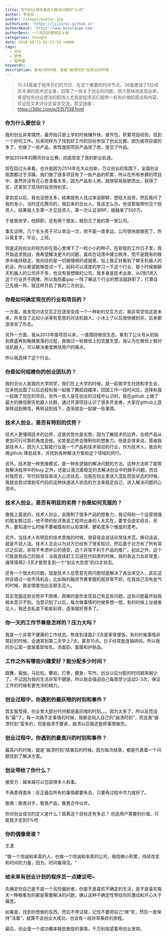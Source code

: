 ```yaml
---
title: 写代码让我快速进入解决问题的“心流”
author: 李佳芮
avatar: /images/avatar.jpg
authorLink: 'https://lijiarui.github.io'
authorAbout: 'https://www.botorange.com'
authorDesc: 一个现实的理想主义者
categories: thought
date: 2018-10-15 01:13:59 +0800
tags: 
  - 创业 
  - 梦想 
  - 程序媛
keywords: 
description: 最高兴的时候，就是'崩溃时刻'结束后的时候
---
```


> 10.24是属于程序员们的节日，在这个重要的时间节点，36氪邀请了5位经历丰满的技术创业者，回答了一些关于创业的问题，原汁原味地呈现出来，希望给有创业想法的职场人尤其是程序员们提供一些有价值的观点和内容，欢迎在文末评论区留言交流。原文链接：https://36kr.com/p/5157138.html


### 你为什么要创业？
我的创业非常偶然，最开始只是上学的时候赚外快，接外包，积累项目经验，找到一个好的工作。后来同样为了找到好工作的目标参加了创业比赛。因为接项目接的多了，也做了一些产品，索性就把项目产品改了改，提交了作品。

参加2014年的腾讯创业比赛，彻底改变了我的职业轨道。

现在回过头来看，也许是因为2014年在大众创新，万众创业的氛围下，全国创业氛围都过于浮躁，我们做了很多项目有了一些产品的积累，所以在所有参赛的项目中，虽然并没有花心思准备太多，因为产品有人用，就很容易脱颖而出，获得了奖，还拿到了现场的投资特别奖。

拿到奖以后，我也没想太多，结果就有人找过来说聊聊，想给大投资，然后我问了我的发小，当时还在腾讯的，我后来的合伙人，我该怎么办。他说那我带你见个投资人，结果我人生第一次见投资人，第一次认证讲BP，就融来了500万。

于是我休学，他辞职，还有两个朋友，就创立了我的第一家公司。

事实证明，几个毛头孩子可以幸运一次，但不能一直幸运，公司很快就做死了，所以我复学，毕业，上班。

但是这段创业的经历却在我心里埋下了一粒小小的种子。在安稳的工作日子里，我开始追求挑战，我希望解决更大的问题，喜欢在动荡中建立秩序，而不是既有的秩序中维持稳定。我向往的是一切被理顺的成就感，加上我正好看到了聊天机器人的机会，所以希望能够尝试一下，起码可以深度的学习一下这个行业，那个时候做聊天机器人的公司并不多，也没有我想做的公司，我本身是技术出身，从0到1进入这个行业并不困难，所以我抱着gap 一阵了解这个行业的想法就辞职了，打算自己先搞一阵，就这样开启了我的二次创业。

### 你是如何确定现在的行业和项目的？
一方面，我发现对话交互正在逐渐变成一个一种新的交互方式，我非常坚信这是未来，并发现了比如小冰等有意思的对话机器人，小冰上了以后很快被封杀，后来都逐渐变了形态。

另外一方面，我从2013年接项目以来，一直围绕微信生态，看到了公众号从初始到鼎盛再到略微衰落的过程，我做过一些微信上的流量生意，我认为在微信上做对话机器人，可以解决重度微信用户的痛点。

所以我选择了这个行业。

### 你是如何组建你的创业团队的？
我的合伙人是我的大学同学，我们在上大学的时候，就一起做学生社团和学生会，后来他出国了以后远程和我一起做了舞蹈自媒体，回国工作一段时间后，选择和我一起做了现在的项目。另外一些人是在创业的过程中认识的，我在github 上做了最大的微信聊天机器人社群，通过开源项目认识了很多开发者，大家在github上逐渐转战到微信，再转战到线下，逐渐就会一起做一些事情。

### 技术人创业，是否有特别的优势？
技术人更懂得技术的边界，这是优势也是劣势。因为了解技术的边界，会把产品从更加可行可靠的角度去做。劣势是边界会限制你的想象力。但是总体来说，感谢我是技术人，因为人工智能行业是一个产品和技术驱动的行业，作为技术人，我会利用github 降低成本，并找到各种解决方案和这个领域的同行。

另外，技术是一种思维模式，是一种有逻辑的解决问题的方法。这种方法除了能帮我解决程序中的bug 之外，还能让我沉着稳定的去解决创业中的棘手问题。而且对我而言，写代码很容易进入心流状态，当我在创业里进入混乱慌张状态的时候，我就会尝试借助写代码的这种快速进入状态的方法来稳定自己，进入解决问题的心流中。

### 技术人创业，是否有明显的劣势？你是如何克服的？
像我上面说的，技术人创业，会限制了很多产品的想象力，我记得和一个运营很强的朋友聊过后，他不停的批评我说工程师出身的人太实在，要学会虚实结合，另外，要知道什么时候不要被既有的认知束缚，要拓宽多个维度的思考。

另外，当技术人有明显的技术思维的时候，很容易会说话非常技术范，换句话说，就是不说人话。技术人总会以为对方已经有了很多知识，然后基于对方有了所有常识之后说，非常不考虑听众的感受，这个非常不利于产品的推广。初此之外，这个可能是我自己的弱点：当我连续赶工沉浸在代码里的时候，我的表达力会非常差，通常得用2-3天才能恢复到一个“创业大忽悠”的口才状态。

还有一个很大的问题，就是技术人总愿意先把问题彻底解决了再出来见人，其实这样会错过一些市场机会，比如我的融资节奏掌握的就非常不好。在我自己没有底气的时候，我会很害怕出去聊去见人。

其实克服这些劣势并不困难，困难的是你发现自己有这些问题，这些问题最开始我根本意识不到。当意识到了以后，每次做事情的时候多想一想，有的时候上台或者见人，我还会私底下偷偷彩排，逐渐就好很多了。

### 你一天的工作节奏是怎样的？压力大吗？
我是一个非常不健康的工作状态，熬夜到凌晨2-3点是家常便饭，有的时候事情非常赶的时候，会通宵到第二天早上7点，甚至10点。日子经常是连轴转的。所以我的办公室一直放着卸妆乳，洗面奶，面膜和护肤品。

### 工作之外有哪些兴趣爱好？能分配多少时间？
跳舞，瑜伽，马拉松，攀岩，打拳，健身，写作。创业以后分配的时间越来越少了，不过因为我的生活非常不健康，所以我会强迫自己每周至少运动2-3次，保证工作的时候有更充沛的精力。

### 创业过程中，你遇到的最灰暗的时刻和事件？
其实我觉得，创业里大部分时间都是最灰暗的时刻。。。因为太多了，所以反而没有“最”了。每一次搞不定事情的时候，我都会陷入自己的"崩溃时刻"，而且我”崩溃时刻“蛮多的，但是崩溃不要紧，崩溃以后我还能把事情做完。

### 创业过程中，你遇到的最高兴的时刻和事件？
最高兴的时候，就是”崩溃时刻“结束后的时候。因为每次结束，都是代表着一个问题找到了解决方案。

### 创业带给了你什么？
接受力：越来越可以包容很多人和事。

不再患得患失：反正最后所有的事情都要失去，只要再过程中尽力就好了。

敬畏：敬畏对手，敬畏产品，敬畏合作伙伴。

你对创业成功的定义是什么？距离这个目标还有多远？
创造用户需要的价值。可能我才走到5%吧

### 你的偶像是谁？
王潇 

"做一个坦诚和率真的人，也做一个坦诚和率真的公司，相信微小积累，持续改变和时间的力量，因为，时间看得见。"

### 给未来有创业计划的程序员一点建议吧~
先确定你自己是不是一个风险偏好者，你是不是喜欢不确定的生活，是不是喜欢每天一睁眼看到的都是需要解决的问题，确认这种不确定性带给你的激动和开心大于痛苦。

如果是，找到你想做的东西，然后不停试错，记住不要把自己“做“死，然后一直保持”活着“，就算不会创业大成功，也会有一段非常美妙的旅程。

最后，创业是一个成功概率极低极低的事情，千万别指望着用创业发财。